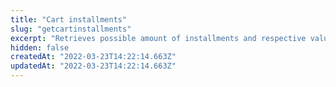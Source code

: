 ```yaml
---
title: "Cart installments"
slug: "getcartinstallments"
excerpt: "Retrieves possible amount of installments and respective values for a given cart with a given payment method.\r\n\r\nThe [orderForm](https://developers.vtex.com/vtex-rest-api/reference/checkout-api-overview) is the data structure which represents a shopping cart and contains all information pertaining to it. Hence, the `orderFormId` is the identification code of a given cart.\n\r\n\rThis endpoint can be used to get the installment options for only one payment method at a time.\n\r\n\rThis endpoint should be called only after the selected `orderForm` already has a `paymentData`."
hidden: false
createdAt: "2022-03-23T14:22:14.663Z"
updatedAt: "2022-03-23T14:22:14.663Z"
---
```

